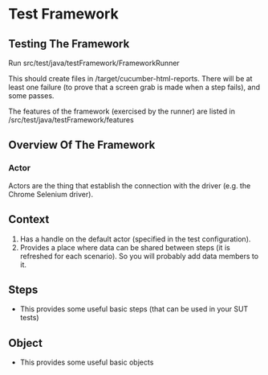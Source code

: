 # Test Framework

## Testing The Framework

Run src/test/java/testFramework/FrameworkRunner

This should create files in /target/cucumber-html-reports. There will be at least one failure (to prove that a screen grab is made when a step fails), and some passes.

The features of the framework (exercised by the runner) are listed in /src/test/java/testFramework/features

## Overview Of The Framework

### Actor
Actors are the thing that establish the connection with the driver (e.g. the Chrome Selenium driver).

## Context
1. Has a handle on the default actor (specified in the test configuration).
1. Provides a place where data can be shared between steps (it is refreshed for each scenario). So you will probably add data members to it.

## Steps

* This provides some useful basic steps (that can be used in your SUT tests)

## Object
* This provides some useful basic objects